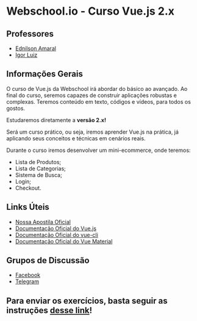 # Webschool.io - Curso Vue.js 2.x

## Professores  

- [Ednilson Amaral](https://github.com/ednilsonamaral)  
- [Igor Luiz](https://github.com/Halfeld)


## Informações Gerais

O curso de Vue.js da Webschool irá abordar do básico ao avançado. Ao final do curso, seremos capazes de construir aplicações robustas e complexas. Teremos conteúdo em texto, códigos e vídeos, para todos os gostos.

Estudaremos diretamente a **versão 2.x!**

Será um curso prático, ou seja, iremos aprender Vue.js na prática, já aplicando seus conceitos e técnicas em cenários reais.

Durante o curso iremos desenvolver um mini-ecommerce, onde teremos:

- Lista de Produtos;
- Lista de Categorias;
- Sistema de Busca;
- Login;
- Checkout.


## Links Úteis

- [Nossa Apostila Oficial](https://github.com/Webschool-io/vuejs-2-na-pratica/tree/master/Apostila)  
- [Documentação Oficial do Vue.js](https://vuejs.org/v2/guide/)  
- [Documentação Oficial do vue-cli](https://github.com/vuejs/vue-cli)  
- [Documentação Oficial do Vue Material](https://vuematerial.github.io/#/)


## Grupos de Discussão

- [Facebook](https://www.facebook.com/groups/webschool.vue/)  
- [Telegram](https://t.me/webschoolvuejs)


## Para enviar os exercícios, basta seguir as instruções [desse link](https://github.com/Webschool-io/vuejs-2-na-pratica/blob/master/Apostila/pt-br/como-enviar-exercicios.md)!
